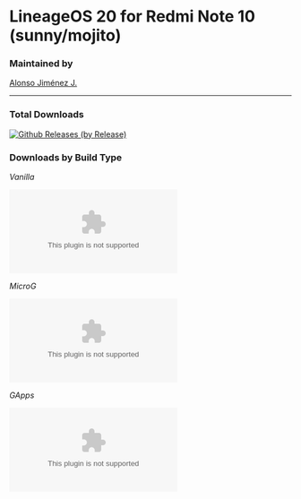 # LineageOS 20 for Redmi Note 10 (sunny/mojito)

### Maintained by

[Alonso Jiménez J.](https://forum.xda-developers.com/m/alonsoj636mw.11067729/)

---------------------------------------------------------------------------------

### Total Downloads
[![Github Releases (by Release)](https://img.shields.io/github/downloads/alonsoj636/alonso-lineage-releases/total?color=white&label=Alonso%27s%20Cave&style=plastic)](https://github.com/alonsoj636/alonso-lineage-releases/releases)

### Downloads by Build Type

*Vanilla*

[![Github Releases (by Release)](https://img.shields.io/github/downloads/alonsoj636/alonso-lineage-releases/20-20230524/lineage-20.0-20230524-UNOFFICIAL-Vanilla-sunny.zip?color=white&label=Alonso%27s%20Cave&style=plastic)](https://github.com/alonsoj636/alonso-lineage-releases/releases/download/20-20230524/lineage-20.0-20230524-UNOFFICIAL-Vanilla-sunny.zip)

*MicroG*

[![Github Releases (by Release)](https://img.shields.io/github/downloads/alonsoj636/alonso-lineage-releases/20-20230524/lineage-20.0-20230524-UNOFFICIAL-MicroG-sunny.zip?color=white&label=Alonso%27s%20Cave&style=plastic)](https://github.com/alonsoj636/alonso-lineage-releases/releases/download/20-20230524/lineage-20.0-20230524-UNOFFICIAL-MicroG-sunny.zip)

*GApps*

[![Github Releases (by Release)](https://img.shields.io/github/downloads/alonsoj636/alonso-lineage-releases/20-20230524/lineage-20.0-20230524-UNOFFICIAL-GApps-sunny.zip?color=white&label=Alonso%27s%20Cave&style=plastic)](https://github.com/alonsoj636/alonso-lineage-releases/releases/download/20-20230524/lineage-20.0-20230524-UNOFFICIAL-GApps-sunny.zip)
